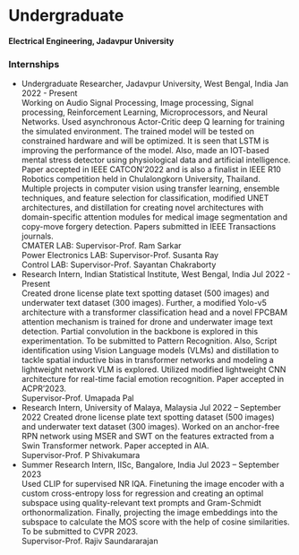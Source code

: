 # Undergraduate
#### Electrical Engineering, Jadavpur University

### Internships
- Undergraduate Researcher, Jadavpur University, West Bengal, India Jan 2022 - Present </br>
Working on Audio Signal Processing, Image processing, Signal processing, Reinforcement Learning, Microprocessors, and Neural Networks. Used asynchronous Actor-Critic deep Q learning for training the simulated environment. The trained model will be tested on constrained hardware and will be optimized. It is seen that LSTM is improving the performance of the model. Also, made an IOT-based mental stress detector using physiological data and artificial intelligence. Paper accepted in IEEE CATCON’2022 and is also a finalist in IEEE R10 Robotics competition held in Chulalongkorn University, Thailand. Multiple projects in computer vision using transfer learning, ensemble techniques, and feature selection for classification, modified UNET architectures, and distillation for creating novel architectures with domain-specific attention modules for medical image segmentation and copy-move forgery detection. Papers submitted in IEEE Transactions journals. </br>
CMATER LAB: Supervisor-Prof. Ram Sarkar </br>
Power Electronics LAB: Supervisor-Prof. Susanta Ray </br>
Control LAB: Supervisor-Prof. Sayantan Chakraborty </br>
- Research Intern, Indian Statistical Institute, West Bengal, India Jul 2022 - Present </br>
Created drone license plate text spotting dataset (500 images) and underwater text dataset (300 images). Further, a modified Yolo-v5 architecture with a transformer classification head and a novel FPCBAM attention mechanism is trained for drone and underwater image text detection. Partial convolution in the backbone is explored in this experimentation. To be submitted to Pattern Recognition. Also, Script identification using Vision Language models (VLMs) and distillation to tackle spatial inductive bias in transformer networks and modeling a lightweight network VLM is explored. Utilized modified lightweight CNN architecture for real-time facial emotion recognition. Paper accepted in ACPR’2023. </br>
Supervisor-Prof. Umapada Pal
- Research Intern, University of Malaya, Malaysia Jul 2022 – September 2022
Created drone license plate text spotting dataset (500 images) and underwater text dataset (300 images). Worked on an anchor-free RPN network using MSER and SWT on the features extracted from a Swin Transformer network. Paper accepted in AIA. </br>
Supervisor-Prof. P Shivakumara 
- Summer Research Intern, IISc, Bangalore, India Jul 2023 – September 2023 </br>
Used CLIP for supervised NR IQA. Finetuning the image encoder with a custom cross-entropy loss for regression and creating an optimal subspace using quality-relevant text prompts and Gram-Schmidt orthonormalization. Finally, projecting the image embeddings into the subspace to calculate the MOS score with the help of cosine similarities. To be submitted to CVPR 2023. </br>
Supervisor-Prof. Rajiv Saundararajan
